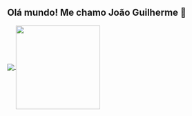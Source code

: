 <p align="center">

 ## Olá mundo! Me chamo João Guilherme 👋

</p>

  
<a href="https://github.com/anuraghazra/github-readme-stats">
  <img  align="center" src="https://github-readme-stats.vercel.app/api?username=JoaoGui3&show_icons=true&theme=midnight-purple" />
</a>
<a href="https://github.com/anuraghazra/convoychat">
  <img  height=195px  width=auto align="center"  src="https://github-readme-stats.vercel.app/api/top-langs/?username=anuraghazra&layout=compact&theme=midnight-purple" />
</a>
